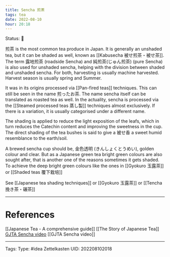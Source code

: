 ```yaml
---
title: Sencha 煎茶
tags: tea
date: 2022-08-10
hour: 20:18
---
```

Status: 🌱

煎茶 is the most common tea produce in Japan. It is generally an unshaded tea, but it can be shaded as well, known as [[Kabusecha 被せ煎茶・被せ茶]]. The term 露地煎茶 (roadside Sencha) and 純煎茶(じゅん煎茶) (pure Sencha) is also used for unshaded sencha, helping with the division between shaded and unshaded sencha. For both, harvesting is usually machine harvested. Harvest season is usually spring and Summer.

It was in its origins processed via [[Pan-fired teas]] techniques. This can still be seen in the name 煎ったお茶. The name sencha itself can be translated as roasted tea as well. In the actuality, sencha is processed via the [[Steamed processed teas 蒸し製]] techniques almost exclusively. If there is a variation, it is usually categorised under a different name.

The shading is applied to reduce the light exposition of the leafs, which in turn reduces the Catechin content and improving the sweetness in the cup. The direct shading of the tea bushes is said to give a 被せ香 a sweet humid resemblance to the earth/soil.

A brewed sencha cup should be, 金色透明 (きんしょくとうめい), golden colour and clear. But as a Japanese green tea bright green colours are also sought after, that is another one of the reasons sometimes it gets shaded. To achieve the deep bright green colours like the ones in [[Gyokuro 玉露茶]] or [[Shaded teas 覆下栽培]]

See [[Japanese tea shading techniques]] or [[Gyokuro 玉露茶]] or [[Tencha 挽き茶・碾茶]]

---
# References
[[Japanese Tea - A comprehensive guide]]
[[The Story of Japanese Tea]]
[GJTA Sencha video](https://www.youtube.com/watch?v=SXlz5fg1RKU&t=14s)
[[GJTA Sencha video]]



---
Tags:
Type: #idea
Zettelkasten UID: 202208102018
